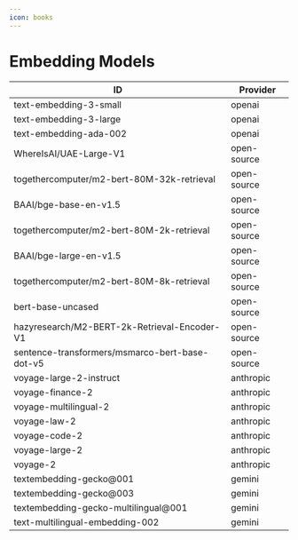 ```yaml
---
icon: books
---
```


# Embedding Models

| ID                                             | Provider    |
| ---------------------------------------------- | ----------- |
| text-embedding-3-small                         | openai      |
| text-embedding-3-large                         | openai      |
| text-embedding-ada-002                         | openai      |
| WhereIsAI/UAE-Large-V1                         | open-source |
| togethercomputer/m2-bert-80M-32k-retrieval     | open-source |
| BAAI/bge-base-en-v1.5                          | open-source |
| togethercomputer/m2-bert-80M-2k-retrieval      | open-source |
| BAAI/bge-large-en-v1.5                         | open-source |
| togethercomputer/m2-bert-80M-8k-retrieval      | open-source |
| bert-base-uncased                              | open-source |
| hazyresearch/M2-BERT-2k-Retrieval-Encoder-V1   | open-source |
| sentence-transformers/msmarco-bert-base-dot-v5 | open-source |
| voyage-large-2-instruct                        | anthropic   |
| voyage-finance-2                               | anthropic   |
| voyage-multilingual-2                          | anthropic   |
| voyage-law-2                                   | anthropic   |
| voyage-code-2                                  | anthropic   |
| voyage-large-2                                 | anthropic   |
| voyage-2                                       | anthropic   |
| textembedding-gecko@001                        | gemini      |
| textembedding-gecko@003                        | gemini      |
| textembedding-gecko-multilingual@001           | gemini      |
| text-multilingual-embedding-002                | gemini      |
